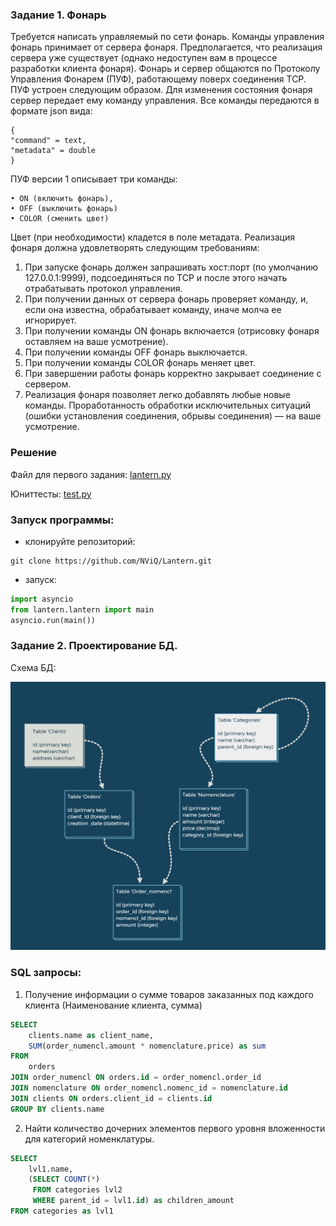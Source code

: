 ### Задание 1. Фонарь

Требуется написать управляемый по сети фонарь. Команды управления фонарь
принимает от сервера фонаря. Предполагается, что реализация сервера уже
существует (однако недоступен вам в процессе разработки клиента фонаря). Фонарь
и сервер общаются по Протоколу Управления Фонарем (ПУФ), работающему поверх
соединения TCP.
ПУФ устроен следующим образом. Для изменения состояния фонаря сервер
передает ему команду управления. Все команды передаются в формате json вида:
```
{
"command" = text,
"metadata" = double
}
```

ПУФ версии 1 описывает три команды:

    • ON (включить фонарь),
    • OFF (выключить фонарь)
    • COLOR (сменить цвет)
    
Цвет (при необходимости) кладется в поле метадата.
Реализация фонаря должна удовлетворять следующим требованиям:

1. При запуске фонарь должен запрашивать хост:порт (по умолчанию
127.0.0.1:9999), подсоединяться по TCP и после этого начать
отрабатывать протокол управления.
2. При получении данных от сервера фонарь проверяет команду,
и, если она известна, обрабатывает команду, иначе молча ее игнорирует.
3. При получении команды ON фонарь включается (отрисовку
фонаря оставляем на ваше усмотрение).
4. При получении команды OFF фонарь выключается.
5. При получении команды COLOR фонарь меняет цвет.
6. При завершении работы фонарь корректно закрывает соединение
с сервером.
7. Реализация фонаря позволяет легко добавлять любые новые команды.
Проработанность обработки исключительных ситуаций (ошибки
установления соединения, обрывы соединения) — на ваше усмотрение.

### Решение

Файл для первого задания: [lantern.py](./lantern.py) 

Юниттесты: [test.py](./test.py)

### Запуск программы:

* клонируйте репозиторий:

```
git clone https://github.com/NViQ/Lantern.git
```

* запуск:

```python
import asyncio
from lantern.lantern import main
asyncio.run(main())
```

### Задание 2. Проектирование БД.
Схема БД:

<img src="TZ_DB.png"></details>

### SQL запросы:
1) Получение информации о сумме товаров заказанных под каждого клиента (Наименование клиента, сумма)
```sql
SELECT 
    clients.name as client_name,
    SUM(order_numencl.amount * nomenclature.price) as sum
FROM
    orders
JOIN order_numencl ON orders.id = order_nomencl.order_id
JOIN nomenclature ON order_nomencl.nomenc_id = nomenclature.id
JOIN clients ON orders.client_id = clients.id
GROUP BY clients.name
```
2) Найти количество дочерних элементов первого уровня вложенности для категорий номенклатуры.
```sql
SELECT 
    lvl1.name,
    (SELECT COUNT(*)
     FROM categories lvl2
     WHERE parent_id = lvl1.id) as children_amount
FROM categories as lvl1
```
